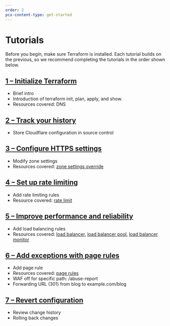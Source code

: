 ```yaml
---
order: 2
pcx-content-type: get-started
---
```


# Tutorials

Before you begin, make sure Terraform is installed. Each tutorial builds on the previous, so we recommend completing the tutorials in the order shown below.

## [1 – Initialize Terraform](/tutorial/initialize-terraform)

- Brief intro
- Introduction of terraform init, plan, apply, and show.
- Resources covered: DNS

## [2 – Track your history](/tutorial/track-history/)

- Store Cloudflare configuration in source control

## [3 – Configure HTTPS settings](/tutorial/configure-https-settings/)

- Modify zone settings
- Resources covered: [zone settings override](https://www.terraform.io/docs/providers/cloudflare/r/zone_settings_override.html)

## [4 – Set up rate limiting](/tutorial/set-rate-limit/)

- Add rate limiting rules
- Resource covered: [rate limit](https://www.terraform.io/docs/providers/cloudflare/r/rate_limit.html)

## [5 – Improve performance and reliability](/tutorial/use-load-balancing/)

- Add load balancing rules
- Resources covered: [load balancer](https://www.terraform.io/docs/providers/cloudflare/r/load_balancer.html), [load balancer pool](https://www.terraform.io/docs/providers/cloudflare/r/load_balancer_pool.html), [load balancer monitor](https://www.terraform.io/docs/providers/cloudflare/r/load_balancer_monitor.html)

## [6 – Add exceptions with page rules](/tutorial/add-page-rules/)

- Add page rule
- Resources covered: [page rules](https://www.terraform.io/docs/providers/cloudflare/r/page_rule.html)
- WAF off for specific path: /abuse-report
- Forwarding URL (301) from blog to example.com/blog

## [7 – Revert configuration](/tutorial/revert-configuration/)

- Review change history
- Rolling back changes
